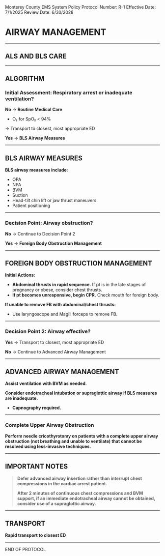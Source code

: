 Monterey County EMS System Policy
Protocol Number: R-1
Effective Date: 7/1/2025
Review Date: 6/30/2028

# AIRWAY MANAGEMENT

---

## ALS AND BLS CARE

---

## ALGORITHM

### Initial Assessment: Respiratory arrest or inadequate ventilation?

**No** → **Routine Medical Care**

- O₂ for SpO₂ < 94%

→ Transport to closest, most appropriate ED

**Yes** → **BLS Airway Measures**

---

## BLS AIRWAY MEASURES

**BLS airway measures include:**
- OPA
- NPA
- BVM
- Suction
- Head-tilt chin lift or jaw thrust maneuvers
- Patient positioning

---

### Decision Point: Airway obstruction?

**No** → Continue to Decision Point 2

**Yes** → **Foreign Body Obstruction Management**

---

## FOREIGN BODY OBSTRUCTION MANAGEMENT

**Initial Actions:**

- **Abdominal thrusts in rapid sequence.** If pt is in the late stages of pregnancy or obese, consider chest thrusts. 
- **If pt becomes unresponsive, begin CPR.** Check mouth for foreign body.

**If unable to remove FB with abdominal/chest thrusts:**

- Use laryngoscope and Magill forceps to remove FB.

---

### Decision Point 2: Airway effective?

**Yes** → Transport to closest, most appropriate ED

**No** → Continue to Advanced Airway Management

---

## ADVANCED AIRWAY MANAGEMENT

**Assist ventilation with BVM as needed.**

**Consider endotracheal intubation or supraglottic airway if BLS measures are inadequate.**

- **Capnography required.**

---

### Complete Upper Airway Obstruction

**Perform needle cricothyrotomy on patients with a complete upper airway obstruction (not breathing and unable to ventilate) that cannot be resolved using less-invasive techniques.**

---

## IMPORTANT NOTES

> **Defer advanced airway insertion rather than interrupt chest compressions in the cardiac arrest patient.** 
> 
> **After 2 minutes of continuous chest compressions and BVM support, if an immediate endotracheal airway cannot be obtained, consider use of a supraglottic airway.**

---

## TRANSPORT

**Rapid transport to closest ED**

---

END OF PROTOCOL

